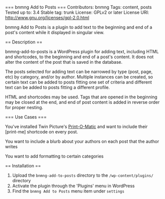 === bnmng Add to Posts ===
Contributors: bnmng
Tags: content, posts
Tested up to: 3.4
Stable tag: trunk
License: GPLv2 or later
License URI: http://www.gnu.org/licenses/gpl-2.0.html

bnmng Add to Posts is a plugin to add text to the beginning and end of a post's content while it displayed in singular view.

== Description ==

bnmng-add-to-posts is a WordPress plugin for adding text, including HTML and shortcodes, to the beginning and end of a post's content.  It does not alter the content of the post that is saved in the database.

The posts selected for adding text can be narrowed by type (post, page, etc) by category, and/or by author.  Multiple instances can be created, so certain text can be added to posts fitting one set of criteria and different text can be added to posts fitting a different profile.

HTML and shortcodes may be used.  Tags that are opened in the beginning may be closed at the end, and end of post content is added in reverse order for proper nesting.

=== Use Cases ===

You've installed Twin Picture's [Print-O-Matic](https://wordpress.org/plugins/print-o-matic/) and want to include their [print-me] shortcode on every post.

You want to include a blurb about your authors on each post that the author writes

You want to add formatting to certain categories

== Installation ==

1. Upload the `bnmng-add-to-posts` directory to the `/wp-content/plugins/` directory
2. Activate the plugin through the 'Plugins' menu in WordPress
3. Find the `bnmng Add to Posts` menu item under `settings`


